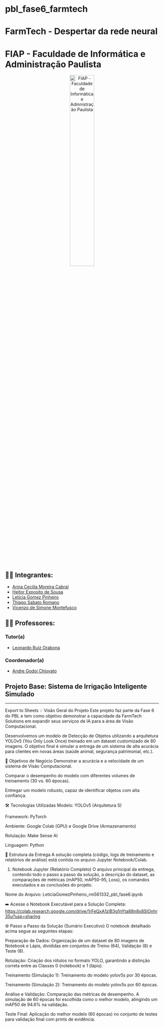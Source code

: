 # pbl_fase6_farmtech

# FarmTech - Despertar da rede neural
# FIAP - Faculdade de Informática e Administração Paulista

<p align="center">
<a href= "https://www.fiap.com.br/"><img src="assets/logo-fiap.png" alt="FIAP - Faculdade de Informática e Admnistração Paulista" border="0" width=40% height=40%></a>
</p>

<br>


## 👨‍🎓 Integrantes: 
- <a href="https://www.linkedin.com/company/inova-fusca">Anna Cecilia Moreira Cabral</a>
- <a href="https://www.linkedin.com/company/inova-fusca">Heitor Exposito de Sousa</a>
- <a href="https://www.linkedin.com/company/inova-fusca">Letícia Gomez Pinheiro</a> 
- <a href="https://www.linkedin.com/company/inova-fusca">Thiago Sabato Romano</a> 
- <a href="https://www.linkedin.com/company/inova-fusca">Vicenzo de Simone Montefusco</a>

## 👩‍🏫 Professores:
### Tutor(a) 
- <a href="https://www.linkedin.com/company/inova-fusca">Leonardo Ruiz Orabona</a>
### Coordenador(a)
- <a href="https://www.linkedin.com/company/inova-fusca">Andre Godoi Chiovato</a>
## **Projeto Base: Sistema de Irrigação Inteligente Simulado**
---

Export to Sheets
💡 Visão Geral do Projeto
Este projeto faz parte da Fase 6 do PBL e tem como objetivo demonstrar a capacidade da FarmTech Solutions em expandir seus serviços de IA para a área de Visão Computacional.

Desenvolvemos um modelo de Detecção de Objetos utilizando a arquitetura YOLOv5 (You Only Look Once) treinado em um dataset customizado de 80 imagens. O objetivo final é simular a entrega de um sistema de alta acurácia para clientes em novas áreas (saúde animal, segurança patrimonial, etc.).

🎯 Objetivos de Negócio
Demonstrar a acurácia e a velocidade de um sistema de Visão Computacional.

Comparar o desempenho do modelo com diferentes volumes de treinamento (30 vs. 60 épocas).

Entregar um modelo robusto, capaz de identificar objetos com alta confiança.

🛠️ Tecnologias Utilizadas
Modelo: YOLOv5 (Arquitetura S)

Framework: PyTorch

Ambiente: Google Colab (GPU) e Google Drive (Armazenamento)

Rotulação: Make Sense AI

Linguagem: Python

📂 Estrutura da Entrega
A solução completa (código, logs de treinamento e relatórios de análise) está contida no arquivo Jupyter Notebook/Colab.

1. Notebook Jupyter (Relatório Completo)
O arquivo principal da entrega, contendo todo o passo a passo da solução, a descrição do dataset, as comparações de métricas (mAP50, mAP50-95, Loss), os comandos executados e as conclusões do projeto.

Nome do Arquivo: LeticiaGomezPinheiro_rm561332_pbl_fase6.ipynb

➡️ Acesse o Notebook Executável para a Solução Completa:
https://colab.research.google.com/drive/1rFeQxA1zlB3g1nYta88n8x8SlOnhr35u?usp=sharing

⚙️ Passo a Passo da Solução (Sumário Executivo)
O notebook detalhado acima segue as seguintes etapas:

Preparação de Dados: Organização de um dataset de 80 imagens de Notebook e Lápis, divididas em conjuntos de Treino (64), Validação (8) e Teste (8).

Rotulação: Criação dos rótulos no formato YOLO, garantindo a distinção correta entre as Classes 0 (notebook) e 1 (lápis).

Treinamento (Simulação 1): Treinamento do modelo yolov5s por 30 épocas.

Treinamento (Simulação 2): Treinamento do modelo yolov5s por 60 épocas.

Análise e Validação: Comparação das métricas de desempenho. A simulação de 60 épocas foi escolhida como o melhor modelo, atingindo um mAP50 de 94.6% na validação.

Teste Final: Aplicação do melhor modelo (60 épocas) no conjunto de testes para validação final com prints de evidência.